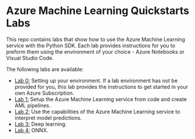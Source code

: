 # Azure Machine Learning Quickstarts Labs

This repo contains labs that show how to use the Azure Machine Learning service with the Python SDK. Each lab provides instructions for you to preform them using the environment of your choice - Azure Notebooks or Visual Studio Code.

The following labs are available:
- [Lab 0:](./lab-0/README.md) Setting up your environment. If a lab environment has not be provided for you, this lab provides the instructions to get started in your own Azure Subscription.
- [Lab 1:](./lab-1/README.md) Setup the Azure Machine Learning service from code and create AML pipelines.
- [Lab 2:](./lab-2/README.md) Use the capabilities of the Azure Machine Learning service to interpret model predictions. 
- [Lab 3:](./lab-3/README.md) Deep learning.
- [Lab 4:](./lab-4/README.md) ONNX.